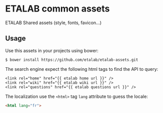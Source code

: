 ETALAB common assets
====================

ETALAB Shared assets (style, fonts, favicon...)

## Usage

Use this assets in your projects using bower:

```console
$ bower install https://github.com/etalab/etalab-assets.git
```

The search engine expect the following html tags to find the API to query:

```html+jinja
<link rel="home" href="{{ etalab home url }}" />
<link rel="wiki" href="{{ etalab wiki url }}" />
<link rel="questions" href="{{ etalab questions url }}" />
```

The localization use the ``<html>`` tag ``lang`` attribute to guess the locale:

```html
<html lang="fr">
```
